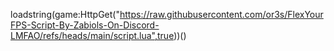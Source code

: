 loadstring(game:HttpGet("https://raw.githubusercontent.com/or3s/FlexYourFPS-Script-By-Zabiols-On-Discord-LMFAO/refs/heads/main/script.lua",true))()
